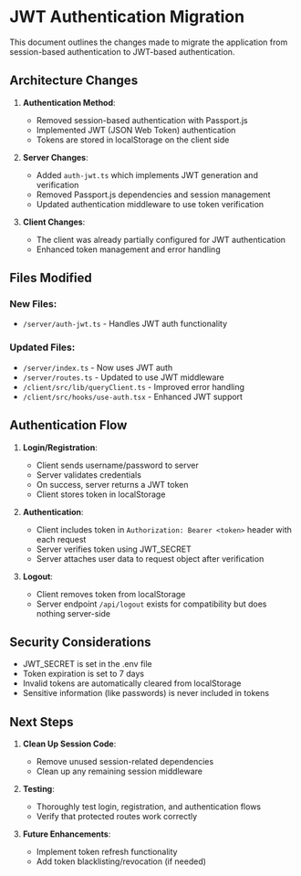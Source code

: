 # JWT Authentication Migration

This document outlines the changes made to migrate the application from session-based authentication to JWT-based authentication.

## Architecture Changes

1. **Authentication Method**: 
   - Removed session-based authentication with Passport.js
   - Implemented JWT (JSON Web Token) authentication
   - Tokens are stored in localStorage on the client side

2. **Server Changes**:
   - Added `auth-jwt.ts` which implements JWT generation and verification
   - Removed Passport.js dependencies and session management 
   - Updated authentication middleware to use token verification

3. **Client Changes**:
   - The client was already partially configured for JWT authentication
   - Enhanced token management and error handling

## Files Modified

### New Files:
- `/server/auth-jwt.ts` - Handles JWT auth functionality

### Updated Files:
- `/server/index.ts` - Now uses JWT auth
- `/server/routes.ts` - Updated to use JWT middleware
- `/client/src/lib/queryClient.ts` - Improved error handling
- `/client/src/hooks/use-auth.tsx` - Enhanced JWT support

## Authentication Flow

1. **Login/Registration**:
   - Client sends username/password to server
   - Server validates credentials
   - On success, server returns a JWT token
   - Client stores token in localStorage

2. **Authentication**:
   - Client includes token in `Authorization: Bearer <token>` header with each request
   - Server verifies token using JWT_SECRET
   - Server attaches user data to request object after verification

3. **Logout**:
   - Client removes token from localStorage
   - Server endpoint `/api/logout` exists for compatibility but does nothing server-side
   
## Security Considerations

- JWT_SECRET is set in the .env file
- Token expiration is set to 7 days
- Invalid tokens are automatically cleared from localStorage
- Sensitive information (like passwords) is never included in tokens

## Next Steps

1. **Clean Up Session Code**:
   - Remove unused session-related dependencies
   - Clean up any remaining session middleware

2. **Testing**:
   - Thoroughly test login, registration, and authentication flows
   - Verify that protected routes work correctly

3. **Future Enhancements**:
   - Implement token refresh functionality
   - Add token blacklisting/revocation (if needed)
